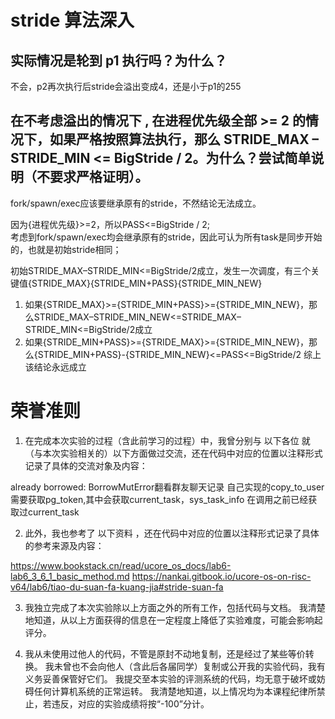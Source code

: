 # stride 算法深入
## 实际情况是轮到 p1 执行吗？为什么？
不会，p2再次执行后stride会溢出变成4，还是小于p1的255
## 在不考虑溢出的情况下 , 在进程优先级全部 >= 2 的情况下，如果严格按照算法执行，那么 STRIDE_MAX – STRIDE_MIN <= BigStride / 2。为什么？尝试简单说明（不要求严格证明）。
fork/spawn/exec应该要继承原有的stride，不然结论无法成立。

因为{进程优先级}>=2，所以PASS<=BigStride / 2;  
考虑到fork/spawn/exec均会继承原有的stride，因此可认为所有task是同步开始的，也就是初始stride相同；  

初始STRIDE_MAX–STRIDE_MIN<=BigStride/2成立，发生一次调度，有三个关键值{STRIDE_MAX}{STRIDE_MIN+PASS}{STRIDE_MIN_NEW}  
1. 如果{STRIDE_MAX}>={STRIDE_MIN+PASS}>={STRIDE_MIN_NEW}，那么STRIDE_MAX–STRIDE_MIN_NEW<=STRIDE_MAX–STRIDE_MIN<=BigStride/2成立
2. 如果{STRIDE_MIN+PASS}>={STRIDE_MAX}>={STRIDE_MIN_NEW}，那么{STRIDE_MIN+PASS}-{STRIDE_MIN_NEW}<=PASS<=BigStride/2
综上该结论永远成立

# 荣誉准则
1. 在完成本次实验的过程（含此前学习的过程）中，我曾分别与 以下各位 就（与本次实验相关的）以下方面做过交流，还在代码中对应的位置以注释形式记录了具体的交流对象及内容：

already borrowed: BorrowMutError翻看群友聊天记录
自己实现的copy_to_user需要获取pg_token,其中会获取current_task，sys_task_info
在调用之前已经获取过current_task

2. 此外，我也参考了 以下资料 ，还在代码中对应的位置以注释形式记录了具体的参考来源及内容：

https://www.bookstack.cn/read/ucore_os_docs/lab6-lab6_3_6_1_basic_method.md
https://nankai.gitbook.io/ucore-os-on-risc-v64/lab6/tiao-du-suan-fa-kuang-jia#stride-suan-fa

3. 我独立完成了本次实验除以上方面之外的所有工作，包括代码与文档。 我清楚地知道，从以上方面获得的信息在一定程度上降低了实验难度，可能会影响起评分。

4. 我从未使用过他人的代码，不管是原封不动地复制，还是经过了某些等价转换。 我未曾也不会向他人（含此后各届同学）复制或公开我的实验代码，我有义务妥善保管好它们。 我提交至本实验的评测系统的代码，均无意于破坏或妨碍任何计算机系统的正常运转。 我清楚地知道，以上情况均为本课程纪律所禁止，若违反，对应的实验成绩将按“-100”分计。




